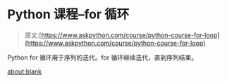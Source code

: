 # Python 课程–for 循环

> 原文:[https://www.askpython.com/course/python-course-for-loop](https://www.askpython.com/course/python-course-for-loop)

Python for 循环用于序列的迭代。for 循环继续迭代，直到序列结束。

<about:blank>